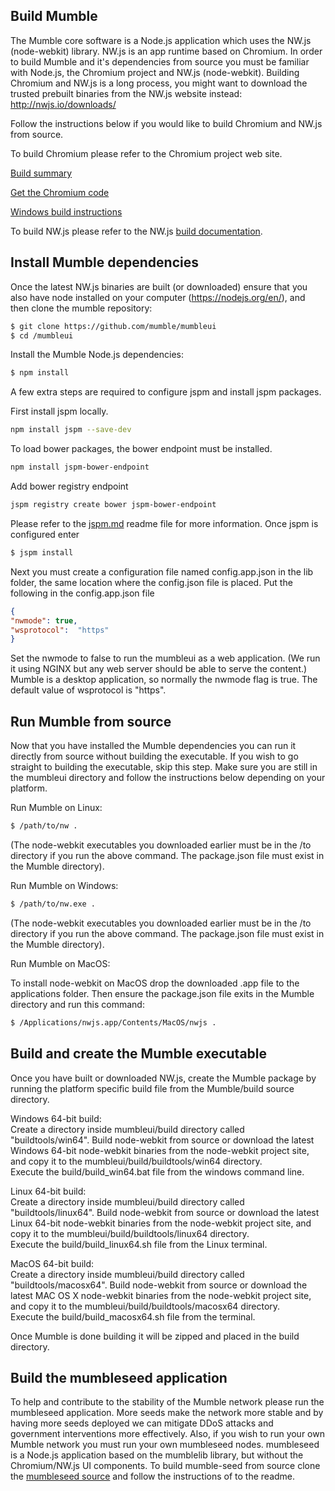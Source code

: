 Build Mumble
--------------

The Mumble core software is a Node.js application which uses the NW.js (node-webkit) library. NW.js is an app runtime based on Chromium. In order to build Mumble and it's dependencies from source you must be familiar with Node.js, the Chromium project and NW.js (node-webkit). Building Chromium and NW.js is a long process, you might want to download the trusted prebuilt binaries from the NW.js website instead: http://nwjs.io/downloads/

Follow the instructions below if you would like to build Chromium and NW.js from source.

To build Chromium please refer to the Chromium project web site.

[Build summary](https://www.chromium.org/nativeclient/how-tos/build-tcb)

[Get the Chromium code](http://www.chromium.org/developers/how-tos/get-the-code)

[Windows build instructions](https://chromium.googlesource.com/chromium/src/+/master/docs/windows_build_instructions.md)

To build NW.js please refer to the NW.js [build documentation](http://docs.nwjs.io/en/latest/For%20Developers/Building%20NW.js/).


Install Mumble dependencies
------------------------

Once the latest NW.js binaries are built (or downloaded) ensure that you also have node installed on your computer (https://nodejs.org/en/), and then clone the mumble repository:  

```bash
$ git clone https://github.com/mumble/mumbleui
$ cd /mumbleui
```
Install the Mumble Node.js dependencies:  
```bash
$ npm install
```
A few extra steps are required to configure jspm and install jspm packages.

First install jspm locally.
```bash
npm install jspm --save-dev
```

To load bower packages, the bower endpoint must be installed.
```bash
npm install jspm-bower-endpoint
```

Add bower registry endpoint
```bash
jspm registry create bower jspm-bower-endpoint
```

Please refer to the [jspm.md](jspm.md) readme file for more information.
Once jspm is configured enter
```bash
$ jspm install
```
Next you must create a configuration file named config.app.json in the lib folder, the same location where the config.json file is placed.
Put the following in the config.app.json file
```json
{
"nwmode": true,
"wsprotocol":  "https"
}
```

Set the nwmode to false to run the mumbleui as a web application. (We run it using NGINX but any web server should be able to serve the content.) Mumble is a desktop application, so normally the nwmode flag is true.
The default value of wsprotocol is "https".

Run Mumble from source
------------------------

Now that you have installed the Mumble dependencies you can run it directly from source without building the executable. If you wish to go straight to building the executable, skip this step. Make sure you are still in the mumbleui directory and follow the instructions below depending on your platform.

Run Mumble on Linux:  
```bash
$ /path/to/nw .
```
(The node-webkit executables you downloaded earlier must be in the /to directory if you run the above command. The package.json file must exist in the Mumble directory).

Run Mumble on Windows:  
```bash
$ /path/to/nw.exe .
```
(The node-webkit executables you downloaded earlier must be in the /to directory if you run the above command. The package.json file must exist in the Mumble directory).

Run Mumble on MacOS:

To install node-webkit on MacOS drop the downloaded .app file to the applications folder. Then ensure the package.json file exits in the Mumble directory and run this command:
```bash
$ /Applications/nwjs.app/Contents/MacOS/nwjs .
```

Build and create the Mumble executable
-----------------------------------------

Once you have built or downloaded NW.js, create the Mumble package by running the platform specific build file from the Mumble/build source directory.

Windows 64-bit build:  
Create a directory inside mumbleui/build directory called "buildtools/win64". Build node-webkit from source or download the latest Windows 64-bit node-webkit binaries from the node-webkit project site, and copy it to the mumbleui/build/buildtools/win64 directory.  
Execute the build/build_win64.bat file from the windows command line.

Linux 64-bit build:  
Create a directory inside mumbleui/build directory called "buildtools/linux64". Build node-webkit from source or download the latest Linux 64-bit node-webkit binaries from the node-webkit project site, and copy it to the mumbleui/build/buildtools/linux64 directory.    
Execute the build/build_linux64.sh file from the Linux terminal.

MacOS 64-bit build:  
Create a directory inside mumbleui/build directory called "buildtools/macosx64". Build node-webkit from source or download the latest MAC OS X node-webkit binaries from the node-webkit project site, and copy it to the mumbleui/build/buildtools/macosx64 directory.   
Execute the build/build_macosx64.sh file from the terminal.

Once Mumble is done building it will be zipped and placed in the build directory. 

Build the mumbleseed application
-----------------------------------

To help and contribute to the stability of the Mumble network please run the mumbleseed application. More seeds make the network more stable and by having more seeds deployed we can mitigate DDoS attacks and government interventions more effectively.  Also, if you wish to run your own Mumble network you must run your own mumbleseed nodes. mumbleseed is a Node.js application based on the mumblelib library, but without the Chromium/NW.js UI components. To build mumble-seed from source clone the [mumbleseed source](https://github.com/mumble/mumbleseed.git) and follow the instructions of to the readme.

